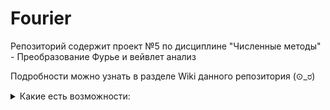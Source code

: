 # Fourier

Репозиторий содержит проект №5 по дисциплине "Численные методы" - Преобразование Фурье и вейвлет анализ

Подробности можно узнать в разделе Wiki данного репозитория (⊙_ರ)    


<details><summary>Какие есть возможности:</summary>

  1. Быстрое преобразование Фурье
  2. Быстрое преобразование Фурье для функции 2 переменных
  3. Набор функций для вейвлет анализа
  4. Функция вейвлет анализа с собственным видом вейвлета
  5. Набор функций для двумерного вейвлет анализа

</details>
